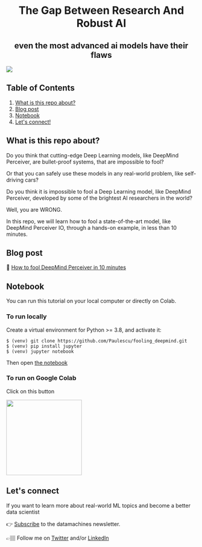<div align="center">
<h1>The Gap Between Research And Robust AI</h1>
<h2>even the most advanced ai models have their flaws</h2>
</div>

![](http://datamachines.xyz/wp-content/uploads/2022/07/miquel-parera-yTy-52zDYjM-unsplash.jpg)

## Table of Contents

1. [What is this repo about?](#what-is-this-repo-about)
2. [Blog post](#blog-post)
3. [Notebook](#notebook)
4. [Let's connect!](#lets-connect)  

## What is this repo about?

Do you think that cutting-edge Deep Learning models, like DeepMind Perceiver, are bullet-proof systems, that are impossible to fool?

Or that you can safely use these models in any real-world problem, like self-driving cars?

Do you think it is impossible to fool a Deep Learning model, like DeepMind Perceiver, developed by some of the brightest AI researchers in the world?

Well, you are WRONG.

In this repo, we will learn how to fool a state-of-the-art model, like DeepMind Perceiver IO, through a hands-on example, in less than 10 minutes.


## Blog post
📝 [How to fool DeepMind Perceiver in 10 minutes](http://datamachines.xyz/2022/06/29/how-to-fool-deepmind-perceiver-in-10-minutes/)

## Notebook
You can run this tutorial on your local computer or directly on Colab.

### To run locally
Create a virtual environment for Python >= 3.8, and activate it:
```
$ (venv) git clone https://github.com/Paulescu/fooling_deepmind.git
$ (venv) pip install jupyter
$ (venv) jupyter notebook
```

Then open [the notebook](how_to_fool_deepmind_perceiver_in_10_minutes.ipynb)

### To run on Google Colab
Click on this button

<a href="https://colab.research.google.com/github/Paulescu/fooling_deepmind/blob/main/how_to_fool_deepmind_perceiver_in_10_minutes.ipynb"><img src="https://colab.research.google.com/assets/colab-badge.svg" width="200"></a>
## Let's connect

If you want to learn more about real-world ML topics and become a better data scientist

👉 [Subscribe](http://datamachines.xyz/subscribe) to the datamachines newsletter.

👉🏽 Follow me on [Twitter](https://twitter.com/paulabartabajo_) and/or [LinkedIn](https://www.linkedin.com/in/pau-labarta-bajo-4432074b/)









